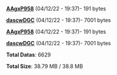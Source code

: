 [**AAgxP958**](/data/AAgxP958.txt) (04/12/22 - 19:37)- 191 bytes

[**dascwDGC**](/data/dascwDGC.txt) (04/12/22 - 19:37)- 7001 bytes

[**AAgxP958**](/data/AAgxP958.txt) (04/12/22 - 19:37)- 191 bytes

[**dascwDGC**](/data/dascwDGC.txt) (04/12/22 - 19:37)- 7001 bytes

**Total Datas**: 6629

**Total Size**: 38.79 MB / 38.8 MB